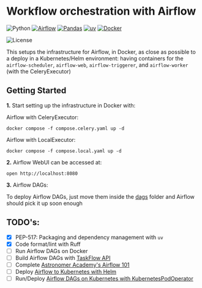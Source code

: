 # Workflow orchestration with Airflow

![Python](https://img.shields.io/badge/Python-3.12-4B8BBE.svg?style=flat&logo=python&logoColor=FFD43B&labelColor=306998)
[![Airflow](https://img.shields.io/badge/Airflow-2.10-007CEE?style=flat&logo=apacheairflow&logoColor=white&labelColor=14193A)](https://airflow.apache.org/docs/apache-airflow/stable/core-concepts/taskflow.html)
[![Pandas](https://img.shields.io/badge/pandas-150458?style=flat&logo=pandas&logoColor=E70488&labelColor=150458)](https://pandas.pydata.org/docs/user_guide/)
[![uv](https://img.shields.io/badge/astral/uv-261230?style=flat&logo=uv&logoColor=DE5FE9&labelColor=261230)](https://docs.astral.sh/uv/getting-started/installation/)
[![Docker](https://img.shields.io/badge/Docker-329DEE?style=flat&logo=docker&logoColor=white&labelColor=329DEE)](https://docs.docker.com/get-docker/)

![License](https://img.shields.io/badge/license-CC--BY--SA--4.0-31393F?style=flat&logo=creativecommons&logoColor=black&labelColor=white)

This setups the infrastructure for Airflow, in Docker, as close as possible to a deploy in a Kubernetes/Helm environment: having containers for the `airflow-scheduler`, `airflow-web`, `airflow-triggerer`, and `airflow-worker` (with the CeleryExecutor)


## Getting Started

**1.** Start setting up the infrastructure in Docker with:

Airflow with CeleryExecutor:
```shell
docker compose -f compose.celery.yaml up -d
```

Airflow with LocalExecutor:
```shell
docker compose -f compose.local.yaml up -d
```

**2.** Airflow WebUI can be accessed at:
```shell
open http://localhost:8080
```

**3.** Airflow DAGs:

To deploy Airflow DAGs, just move them inside the [dags](dags/) folder and Airflow should pick it up soon enough

## TODO's:
- [x] PEP-517: Packaging and dependency management with `uv`
- [x] Code format/lint with Ruff
- [ ] Run Airflow DAGs on Docker
- [ ] Build Airflow DAGs with [TaskFlow API](https://airflow.apache.org/docs/apache-airflow/stable/tutorial/taskflow.html)
- [ ] Complete [Astronomer Academy's Airflow 101](https://academy.astronomer.io/path/airflow-101)
- [ ] Deploy [Airflow to Kubernetes with Helm](https://airflow.apache.org/docs/helm-chart/stable/index.html)
- [ ] Run/Deploy [Airflow DAGs on Kubernetes with KubernetesPodOperator](https://airflow.apache.org/docs/apache-airflow-providers-cncf-kubernetes/stable/operators.html)
